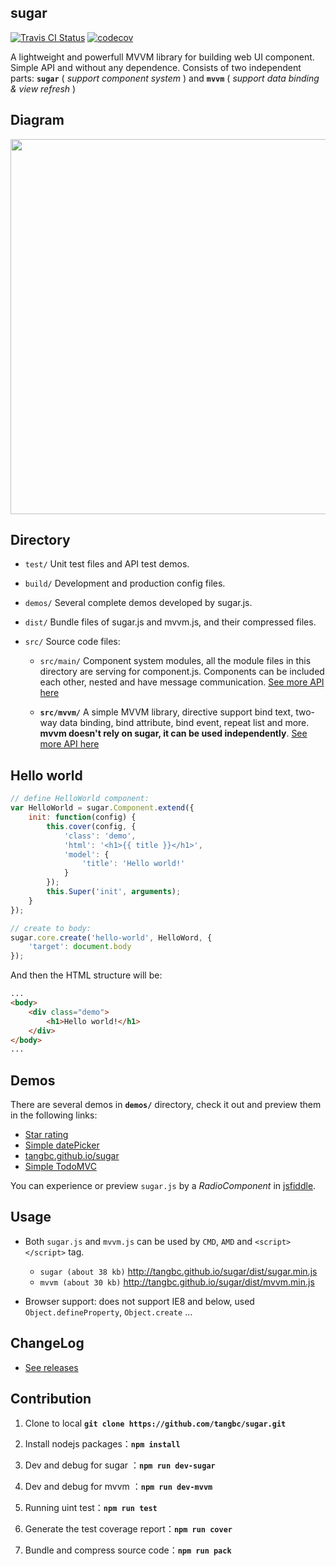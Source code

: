 ## sugar

[![Travis CI Status](https://travis-ci.org/tangbc/sugar.svg?branch=master)](https://travis-ci.org/tangbc/sugar)
[![codecov](https://codecov.io/gh/tangbc/sugar/branch/master/graph/badge.svg)](https://codecov.io/gh/tangbc/sugar)


A lightweight and powerfull MVVM library for building web UI component. Simple API and without any dependence.
Consists of two independent parts: **`sugar`** ( *support component system* ) and **`mvvm`** ( *support data binding & view refresh* )


## Diagram

<img src="http://7xodrz.com1.z0.glb.clouddn.com/sugar-constructor-en" width="600">


## Directory

* `test/` Unit test files and API test demos.

* `build/` Development and production config files.

* `demos/` Several complete demos developed by sugar.js.

* `dist/` Bundle files of sugar.js and mvvm.js, and their compressed files.

* `src/` Source code files:

	* `src/main/` Component system modules, all the module files in this directory are serving for component.js. Components can be included each other, nested and have message communication. [See more API here](http://tangbc.github.io/sugar/sugar.html)

	* **`src/mvvm/`** A simple MVVM library, directive support bind text, two-way data binding, bind attribute, bind event, repeat list and more. **mvvm doesn't rely on sugar, it can be used independently**. [See more API here](http://tangbc.github.io/sugar/mvvm.html)


## Hello world
```javascript
// define HelloWorld component:
var HelloWorld = sugar.Component.extend({
	init: function(config) {
		this.cover(config, {
			'class': 'demo',
			'html': '<h1>{{ title }}</h1>',
			'model': {
				'title': 'Hello world!'
			}
		});
		this.Super('init', arguments);
	}
});

// create to body:
sugar.core.create('hello-world', HelloWord, {
	'target': document.body
});
```
And then the HTML structure will be:
```html
...
<body>
	<div class="demo">
		<h1>Hello world!</h1>
	</div>
</body>
...
```


## Demos

There are several demos in **`demos/`** directory, check it out and preview them in the following links:

* [Star rating](http://tangbc.github.io/sugar/demos/star)
* [Simple datePicker](http://tangbc.github.io/sugar/demos/date)
* [tangbc.github.io/sugar](http://tangbc.github.io/sugar)
* [Simple TodoMVC](http://tangbc.github.io/sugar/demos/todoMVC)

You can experience or preview `sugar.js` by a *RadioComponent* in [jsfiddle](https://jsfiddle.net/tangbc/may7jzb4/6/).


## Usage

* Both `sugar.js` and `mvvm.js` can be used by `CMD`, `AMD` and `<script></script>` tag.
	* `sugar (about 38 kb)` http://tangbc.github.io/sugar/dist/sugar.min.js
	* `mvvm (about 30 kb)` http://tangbc.github.io/sugar/dist/mvvm.min.js

* Browser support: does not support IE8 and below, used `Object.defineProperty`, `Object.create` ...


## ChangeLog

* [See releases](https://github.com/tangbc/sugar/releases)


## Contribution

1. Clone to local **`git clone https://github.com/tangbc/sugar.git`**

2. Install nodejs packages：**`npm install`**

3. Dev and debug for sugar ：**`npm run dev-sugar`**

4. Dev and debug for mvvm ：**`npm run dev-mvvm`**

5. Running uint test：**`npm run test`**

6. Generate the test coverage report：**`npm run cover`**

7. Bundle and compress source code：**`npm run pack`**
